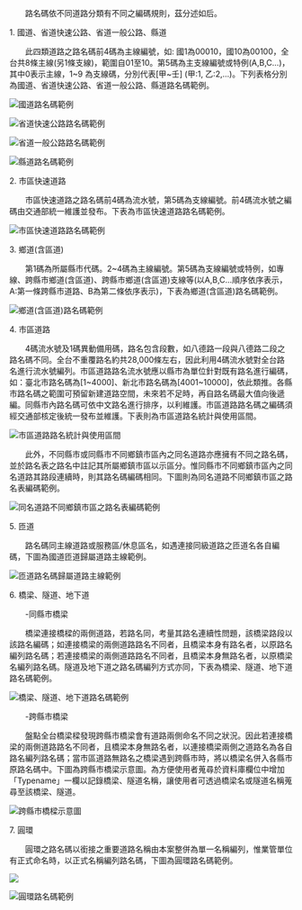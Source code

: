 &emsp;&emsp;路名碼依不同道路分類有不同之編碼規則，茲分述如后。

1\. 國道、省道快速公路、省道一般公路、縣道

&emsp;&emsp;此四類道路之路名碼前4碼為主線編號，如: 國1為00010，國10為00100，全台共8條主線(另1條支線)，範圍自01至10。第5碼為主支線編號或特例(A,B,C…)，其中0表示主線，1\~9 為支線碼，分別代表[甲~壬] (甲:1, 乙:2,…)。下列表格分別為國道、省道快速公路、省道一般公路、縣道路名碼範例。

![國道路名碼範例](011.jpg)

![省道快速公路路名碼範例](012.jpg)

![省道一般公路路名碼範例](013.jpg)

![縣道路名碼範例](049.jpg)

2\. 市區快速道路

&emsp;&emsp;市區快速道路之路名碼前4碼為流水號，第5碼為支線編號。前4碼流水號之編碼由交通部統一維護並發布。下表為市區快速道路路名碼範例。

![市區快速道路路名碼範例](015.jpg)

3\. 鄉道(含區道)

&emsp;&emsp;第1碼為所屬縣市代碼。2\~4碼為主線編號。第5碼為支線編號或特例，如專線、跨縣市鄉道(含區道)、跨縣市鄉道(含區道)支線等(以A,B,C…順序依序表示，A:第一條跨縣市道路、B為第二條依序表示)，下表為鄉道(含區道)路名碼範例。

![鄉道(含區道)路名碼範例](050.jpg)

4\. 市區道路

&emsp;&emsp;4碼流水號及1碼異動備用碼，路名包含段數，如八德路一段與八德路二段之路名碼不同。全台不重覆路名約共28,000條左右，因此利用4碼流水號對全台路名進行流水號編列。市區道路路名流水號應以縣市為單位針對既有路名進行編碼，如：臺北市路名碼為[1\~4000]、新北市路名碼為[4001\~10000]，依此類推。各縣市路名碼之範圍可預留新建道路空間，未來若不足時，再自路名碼最大值向後遞編。同縣市內路名碼可依中文路名進行排序，以利維護。市區道路路名碼之編碼須經交通部核定後統一發布並維護。下表則為市區道路名統計與使用區間。

![市區道路路名統計與使用區間](051.jpg)

&emsp;&emsp;此外，不同縣市或同縣市不同鄉鎮市區內之同名道路亦應擁有不同之路名碼，並於路名表之路名中註記其所屬鄉鎮市區以示區分。惟同縣市不同鄉鎮市區內之同名道路其路段連續時，則其路名碼編碼相同。下圖則為同名道路不同鄉鎮市區之路名表編碼範例。

![同名道路不同鄉鎮市區之路名表編碼範例](052.jpg)

5\. 匝道

&emsp;&emsp;路名碼同主線道路或服務區/休息區名，如遇連接同級道路之匝道名各自編碼，下圖為國道匝道歸屬道路主線範例。

![匝道路名碼歸屬道路主線範例](018.jpg)

6\. 橋梁、隧道、地下道

&emsp;&emsp;-同縣市橋梁

&emsp;&emsp;橋梁連接橋樑的兩側道路，若路名同，考量其路名連續性問題，該橋梁路段以該路名編碼；如連接橋梁的兩側道路路名不同者，且橋梁本身有路名者，以原路名編列路名碼；若連接橋梁的兩側道路路名不同者，且橋梁本身無路名者，以原橋梁名編列路名碼。隧道及地下道之路名碼編列方式亦同，下表為橋梁、隧道、地下道路名碼範例。

![橋梁、隧道、地下道路名碼範例](019.jpg)

&emsp;&emsp;-跨縣市橋梁

&emsp;&emsp;盤點全台橋梁樑發現跨縣市橋梁會有道路兩側命名不同之狀況。因此若連接橋梁的兩側道路路名不同者，且橋梁本身無路名者，以連接橋梁兩側之道路名為各自路名編列路名碼；當市區道路無路名之橋梁遇到跨縣市時，將以橋梁名併入各縣市原路名碼中。下圖為跨縣市橋梁示意圖。為方便使用者蒐尋於資料庫欄位中增加「Typename」一欄以記錄橋梁、隧道名稱，讓使用者可透過橋梁名或隧道名稱蒐尋至該橋梁、隧道。

![跨縣市橋樑示意圖](053.jpg)

7\. 圓環

&emsp;&emsp;圓環之路名碼以銜接之重要道路名稱由本案整併為單一名稱編列，惟業管單位有正式命名時，以正式名稱編列路名碼，下圖為圓環路名碼範例。

![](020.jpg)

![圓環路名碼範例](021.jpg)


